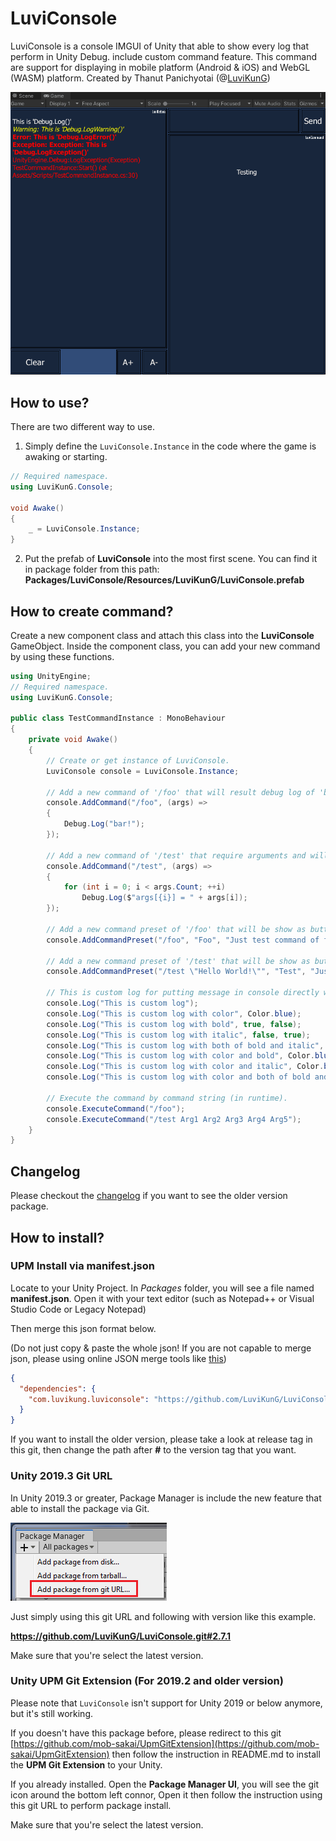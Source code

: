 # LuviConsole
LuviConsole is a console IMGUI of Unity that able to show every log that perform in Unity Debug. include custom command feature. This command are support for displaying in mobile platform (Android & iOS) and WebGL (WASM) platform. Created by Thanut Panichyotai (@[LuviKunG]((https://github.com/LuviKunG)))

![LuviConsole IMGUI Instance](images/image01.gif)

## How to use?

There are two different way to use.

1. Simply define the `LuviConsole.Instance` in the code where the game is awaking or starting.

```csharp
// Required namespace.
using LuviKunG.Console;

void Awake()
{
    _ = LuviConsole.Instance;
}
```

2. Put the prefab of **LuviConsole** into the most first scene. You can find it in package folder from this path: **Packages/LuviConsole/Resources/LuviKunG/LuviConsole.prefab**

## How to create command?

Create a new component class and attach this class into the **LuviConsole** GameObject.
Inside the component class, you can add your new command by using these functions.

```csharp
using UnityEngine;
// Required namespace.
using LuviKunG.Console;

public class TestCommandInstance : MonoBehaviour
{
    private void Awake()
    {
        // Create or get instance of LuviConsole.
        LuviConsole console = LuviConsole.Instance;

        // Add a new command of '/foo' that will result debug log of 'bar!'
        console.AddCommand("/foo", (args) =>
        {
            Debug.Log("bar!");
        });

        // Add a new command of '/test' that require arguments and will log all available arguments.
        console.AddCommand("/test", (args) =>
        {
            for (int i = 0; i < args.Count; ++i)
                Debug.Log($"args[{i}] = " + args[i]);
        });

        // Add a new command preset of '/foo' that will be show as button below of command input in the group of 'Testing'.
        console.AddCommandPreset("/foo", "Foo", "Just test command of foo", "Testing", false);

        // Add a new command preset of '/test' that will be show as button below of command input in the group of 'Testing' and will execute immediately when pressed.
        console.AddCommandPreset("/test \"Hello World!\"", "Test", "Just test command of test", "Testing", true);

        // This is custom log for putting message in console directly without receive debug log.
        console.Log("This is custom log");
        console.Log("This is custom log with color", Color.blue);
        console.Log("This is custom log with bold", true, false);
        console.Log("This is custom log with italic", false, true);
        console.Log("This is custom log with both of bold and italic", true, true);
        console.Log("This is custom log with color and bold", Color.blue, true, false);
        console.Log("This is custom log with color and italic", Color.blue, false, true);
        console.Log("This is custom log with color and both of bold and italic", Color.blue, true, true);

        // Execute the command by command string (in runtime).
        console.ExecuteCommand("/foo");
        console.ExecuteCommand("/test Arg1 Arg2 Arg3 Arg4 Arg5");
    }
}
```

## Changelog

Please checkout the [changelog](CHANGELOG.md) if you want to see the older version package.

## How to install?

### UPM Install via manifest.json

Locate to your Unity Project. In *Packages* folder, you will see a file named **manifest.json**. Open it with your text editor (such as Notepad++ or Visual Studio Code or Legacy Notepad)

Then merge this json format below.

(Do not just copy & paste the whole json! If you are not capable to merge json, please using online JSON merge tools like [this](https://tools.knowledgewalls.com/onlinejsonmerger))

```json
{
  "dependencies": {
    "com.luvikung.luviconsole": "https://github.com/LuviKunG/LuviConsole.git#2.7.1"
  }
}
```

If you want to install the older version, please take a look at release tag in this git, then change the path after **#** to the version tag that you want.

### Unity 2019.3 Git URL

In Unity 2019.3 or greater, Package Manager is include the new feature that able to install the package via Git.

![Install with Git URL](images/giturl.png)

Just simply using this git URL and following with version like this example.

**https://github.com/LuviKunG/LuviConsole.git#2.7.1**

Make sure that you're select the latest version.

### Unity UPM Git Extension (For 2019.2 and older version)

Please note that ```LuviConsole``` isn't support for Unity 2019 or below anymore, but it's still working.

If you doesn't have this package before, please redirect to this git [https://github.com/mob-sakai/UpmGitExtension](https://github.com/mob-sakai/UpmGitExtension) then follow the instruction in README.md to install the **UPM Git Extension** to your Unity.

If you already installed. Open the **Package Manager UI**, you will see the git icon around the bottom left connor, Open it then follow the instruction using this git URL to perform package install.

Make sure that you're select the latest version.